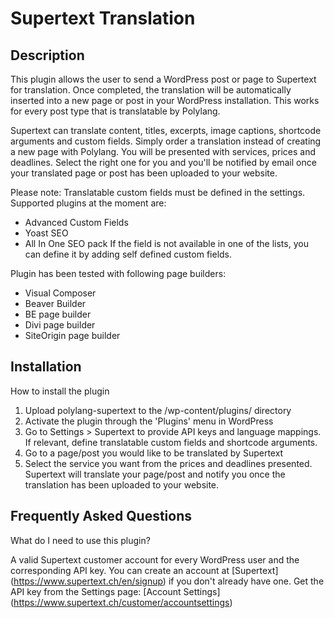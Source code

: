 # Supertext Translation

## Description

This plugin allows the user to send a WordPress post or page to Supertext for translation.
Once completed, the translation will be automatically inserted into a new page or post in your WordPress installation.
This works for every post type that is translatable by Polylang.

Supertext can translate content, titles, excerpts, image captions, shortcode arguments and custom fields.
Simply order a translation instead of creating a new page with Polylang.
You will be presented with services, prices and deadlines. Select the right one for you and you'll be notified by email once your translated page or post has been uploaded to your website.

Please note:
Translatable custom fields must be defined in the settings. Supported plugins at the moment are:
- Advanced Custom Fields
- Yoast SEO
- All In One SEO pack
If the field is not available in one of the lists, you can define it by adding self defined custom fields.

Plugin has been tested with following page builders:
- Visual Composer
- Beaver Builder
- BE page builder
- Divi page builder
- SiteOrigin page builder

## Installation

How to install the plugin

1. Upload polylang-supertext to the /wp-content/plugins/ directory
2. Activate the plugin through the 'Plugins' menu in WordPress
3. Go to Settings > Supertext to provide API keys and language mappings. If relevant, define translatable custom fields and shortcode arguments.
4. Go to a page/post you would like to be translated by Supertext
5. Select the service you want from the prices and deadlines presented. Supertext will translate your page/post and notify you once the translation has been uploaded to your website.

## Frequently Asked Questions

What do I need to use this plugin?

A valid Supertext customer account for every WordPress user and the corresponding API key.
You can create an account at [Supertext] (https://www.supertext.ch/en/signup) if you don't already have one.
Get the API key from the Settings page: [Account Settings] (https://www.supertext.ch/customer/accountsettings)